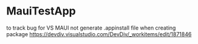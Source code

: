 # MauiTestApp
to track bug for VS MAUI not generate .appinstall file when creating package
https://devdiv.visualstudio.com/DevDiv/_workitems/edit/1871846
